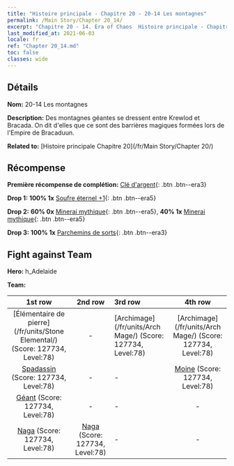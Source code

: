 ```yaml
---
title: "Histoire principale - Chapitre 20 - 20-14 Les montagnes"
permalink: /Main Story/Chapter 20_14/
excerpt: "Chapitre 20 - 14. Era of Chaos  Histoire principale - Chapitre 20_14. 20-14 Les montagnes"
last_modified_at: 2021-06-03
locale: fr
ref: "Chapter 20_14.md"
toc: false
classes: wide
---
```


## Détails

 **Nom:** 20-14 Les montagnes

 **Description:** Des montagnes géantes se dressent entre Krewlod et Bracada. On dit d'elles que ce sont des barrières magiques formées lors de l'Empire de Bracaduun.

 **Related to:** [Histoire principale Chapitre 20](/fr/Main Story/Chapter 20/)

## Récompense

 **Première récompense de complétion:** [Clé d'argent](/ItemsFR/con_693/){: .btn .btn--era3}

 **Drop 1:** **100% 1x** [Soufre éternel +1](/ItemsFR/mat_71/){: .btn .btn--era5}

 **Drop 2:** **60% 0x** [Minerai mythique](/ItemsFR/mat_61/){: .btn .btn--era5}, **40% 1x** [Minerai mythique](/ItemsFR/mat_61/){: .btn .btn--era5}

 **Drop 3:** **100% 1x** [Parchemins de sorts](/ItemsFR/con_694/){: .btn .btn--era3}


## Fight against Team
 **Hero:** h_Adelaide

 **Team:**


  | 1st row | 2nd row | 3rd row | 4th row |
  |:----:|:----:|:----|:----:|
  | [Élémentaire de pierre](/fr/units/Stone Elemental/) (Score: 127734, Level:78)  | - | [Archimage](/fr/units/Arch Mage/) (Score: 127734, Level:78)  | [Archimage](/fr/units/Arch Mage/) (Score: 127734, Level:78)  |
  | [Spadassin](/fr/units/Swordsman/) (Score: 127734, Level:78)  | - | - | [Moine](/fr/units/Monk/) (Score: 127734, Level:78)  |
  | [Géant](/fr/units/Giant/) (Score: 127734, Level:78)  | - | - | - |
  | [Naga](/fr/units/Naga/) (Score: 127734, Level:78)  | [Naga](/fr/units/Naga/) (Score: 127734, Level:78)  | - | - |


